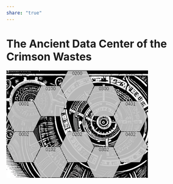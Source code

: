 ```yaml
---  
share: "true"  
---  
```

  
  
# The Ancient Data Center of the Crimson Wastes  
  
![DC](./DC.png)